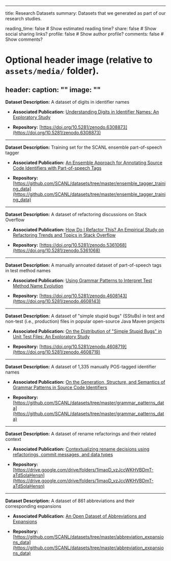 ---
title: Research Datasets 
summary: Datasets that we generated as part of our research studies.

reading_time: false  # Show estimated reading time?
share: false  # Show social sharing links?
profile: false  # Show author profile?
comments: false  # Show comments?

# Optional header image (relative to `assets/media/` folder).
header:
  caption: ""
  image: ""
------

**Dataset Description:** A dataset of digits in identifier names

- **Associated Publication:** [Understanding Digits in Identifier Names: An Exploratory Study](/publication/2022-nlbse-digits)

- **Repository:** [https://doi.org/10.5281/zenodo.6308873](https://doi.org/10.5281/zenodo.6308873)

------

**Dataset Description:** Training set for the SCANL ensemble part-of-speech tagger

- **Associated Publication:** [An Ensemble Approach for Annotating Source Code Identifiers with Part-of-speech Tags](/publication/2021-tse-ensemble)

- **Repository:** [https://github.com/SCANL/datasets/tree/master/ensemble_tagger_training_data](https://github.com/SCANL/datasets/tree/master/ensemble_tagger_training_data)

------

**Dataset Description:** A dataset of refactoring discussions on Stack Overflow

- **Associated Publication:** [How Do I Refactor This? An Empirical Study on Refactoring Trends and Topics in Stack Overflow](/publication/2021-emse-refactor)

- **Repository:** [https://doi.org/10.5281/zenodo.5361068](https://doi.org/10.5281/zenodo.5361068)

------

**Dataset Description:** A manually annoated dataset of part-of-speech tags in test method names

- **Associated Publication:** [Using Grammar Patterns to Interpret Test Method Name Evolution](/publication/2021-icpc-methods)

- **Repository:** [https://doi.org/10.5281/zenodo.4608143](https://doi.org/10.5281/zenodo.4608143)

------

**Dataset Description:** A dataset of "simple stupid bugs" (SStuBs) in test and non-test (i.e., production) files in popular open-source Java Maven projects

- **Associated Publication:** [On the Distribution of "Simple Stupid Bugs" in Unit Test Files: An Exploratory Study](/publication/2021-msr-sstub)

- **Repository:** [https://doi.org/10.5281/zenodo.4608719](https://doi.org/10.5281/zenodo.4608719)

------

**Dataset Description:** A dataset of 1,335 manually POS-tagged identifier names

- **Associated Publication:** [On the Generation, Structure, and Semantics of Grammar Patterns in Source Code Identifiers](publication/2020-jss-generation)

- **Repository:** [https://github.com/SCANL/datasets/tree/master/grammar_patterns_data](https://github.com/SCANL/datasets/tree/master/grammar_patterns_data)

------

**Dataset Description:** A dataset of rename refactorings and their related context

- **Associated Publication:** [Contextualizing rename decisions using refactorings, commit messages, and data
  types](publication/2020-jss-rename)

- **Repository:** [https://drive.google.com/drive/folders/1imaoD_vzJccWKHVBDmT-aTdSolaHensn](https://drive.google.com/drive/folders/1imaoD_vzJccWKHVBDmT-aTdSolaHensn)

------

**Dataset Description:** A dataset of 861 abbreviations and their corresponding expansions

- **Associated Publication:** [An Open Dataset of Abbreviations and Expansions](publication/2019-icsme-dataset)

- **Repository:** [https://github.com/SCANL/datasets/tree/master/abbreviation_expansions_data](https://github.com/SCANL/datasets/tree/master/abbreviation_expansions_data)
